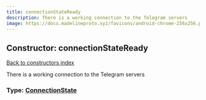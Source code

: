 ```yaml
---
title: connectionStateReady
description: There is a working connection to the Telegram servers
image: https://docs.madelineproto.xyz/favicons/android-chrome-256x256.png
---
```

## Constructor: connectionStateReady  
[Back to constructors index](index.md)



There is a working connection to the Telegram servers




### Type: [ConnectionState](../types/ConnectionState.md)


